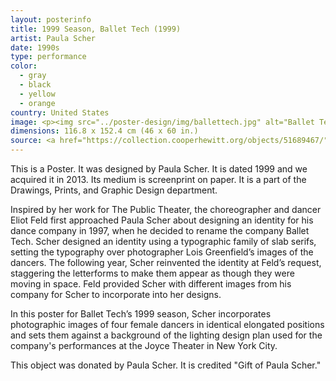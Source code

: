 ```yaml
---
layout: posterinfo
title: 1999 Season, Ballet Tech (1999)
artist: Paula Scher
date: 1990s
type: performance
color: 
  - gray
  - black
  - yellow
  - orange
country: United States
image: <p><img src="../poster-design/img/ballettech.jpg" alt="Ballet Tech poster"/></p>
dimensions: 116.8 x 152.4 cm (46 x 60 in.)
source: <a href="https://collection.cooperhewitt.org/objects/51689467/"> https://collection.cooperhewitt.org/objects/51689467/ </a>
---
```


<p> This is a Poster. It was designed by Paula Scher. It is dated 1999 and we acquired it in 2013. Its medium is screenprint on paper. It is a part of the Drawings, Prints, and Graphic Design department. </p>

<p> Inspired by her work for The Public Theater, the choreographer and dancer Eliot Feld first approached Paula Scher about designing an identity for his dance company in 1997, when he decided to rename the company Ballet Tech. Scher designed an identity using a typographic family of slab serifs, setting the typography over photographer Lois Greenfield’s images of the dancers. The following year, Scher reinvented the identity at Feld’s request, staggering the letterforms to make them appear as though they were moving in space. Feld provided Scher with different images from his company for Scher to incorporate into her designs. </p>

<p> In this poster for Ballet Tech’s 1999 season, Scher incorporates photographic images of four female dancers in identical elongated positions and sets them against a background of the lighting design plan used for the company's performances at the Joyce Theater in New York City. </p>

<p> This object was donated by Paula Scher. It is credited "Gift of Paula Scher." </p>